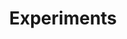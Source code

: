 ---
layout: home
title: Experiments
categories: Misc.
permalink: /misc/experiments
image: /assets/Category Photos with Labels/Experiments.jpg
Description: Experiments
---